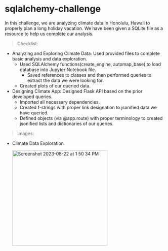 # sqlalchemy-challenge
In this challenge, we are analyzing climate data in Honolulu, Hawaii to properly plan a long holiday vacation.  We have been given a SQLite file as a resource to help us complete our analysis.
> Checklist:
  - Analyzing and Exploring Climate Data: Used provided files to complete basic analysis and data exploration.
      - Used SQLAlchemy functions(create_engine, automap_base) to load database into Jupyter Notebook file.
          - Saved references to classes and then performed queries to extract the data we were looking for.
      - Created plots of our queried data.
  - Designing Climate App: Designed Flask API based on the prior developed queries.
      - Imported all necessary dependencies.
      - Created f-strings with proper link designation to jsonified data we have queried.
      - Defined objects (via @app.route) with proper terminology to created jsonified lists and dictionaries of our queries.
> Images:
- Climate Data Exploration
  
  <img width="300" alt="Screenshot 2023-08-22 at 1 50 34 PM" src="https://github.com/coryselzer/sqlalchemy-challenge/assets/134936973/da0a048f-6fdc-4e57-974f-bf053f4a8ad5">

